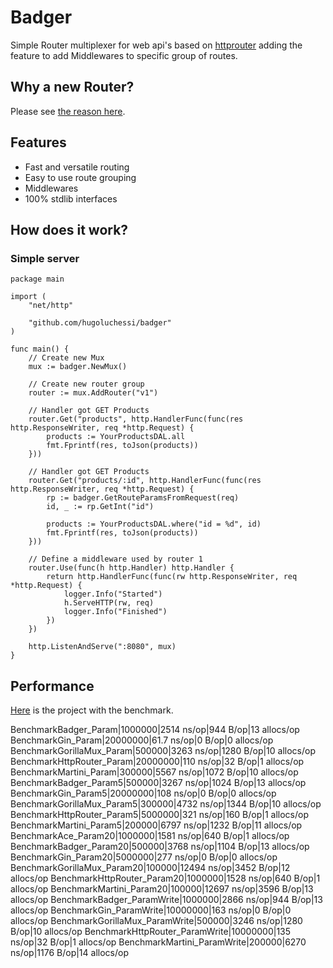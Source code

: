 # Badger
Simple Router multiplexer for web api's based on [httprouter](https://github.com/julienschmidt/httprouter) adding the feature to add Middlewares to specific group of routes.

## Why a new Router?
Please see [the reason here](https://gist.github.com/hugoluchessi/db89f6f0fae0aced6251153bb97ee485).

## Features
* Fast and versatile routing
* Easy to use route grouping
* Middlewares
* 100% stdlib interfaces

## How does it work?
### Simple server

``` golang
package main

import (
	"net/http"

	"github.com/hugoluchessi/badger"
)

func main() {
	// Create new Mux
	mux := badger.NewMux()

	// Create new router group
	router := mux.AddRouter("v1")

	// Handler got GET Products
	router.Get("products", http.HandlerFunc(func(res http.ResponseWriter, req *http.Request) {
		products := YourProductsDAL.all
		fmt.Fprintf(res, toJson(products))
	}))

	// Handler got GET Products
	router.Get("products/:id", http.HandlerFunc(func(res http.ResponseWriter, req *http.Request) {
		rp := badger.GetRouteParamsFromRequest(req)
		id, _ := rp.GetInt("id")

		products := YourProductsDAL.where("id = %d", id)
		fmt.Fprintf(res, toJson(products))
	}))

	// Define a middleware used by router 1
	router.Use(func(h http.Handler) http.Handler {
		return http.HandlerFunc(func(rw http.ResponseWriter, req *http.Request) {
			logger.Info("Started")
			h.ServeHTTP(rw, req)
			logger.Info("Finished")
		})
	})

	http.ListenAndServe(":8080", mux)
}

```

## Performance
[Here](https://github.com/hugoluchessi/go-http-routing-benchmark) is the project with the benchmark.

BenchmarkBadger_Param|1000000|2514 ns/op|944 B/op|13 allocs/op
BenchmarkGin_Param|20000000|61.7 ns/op|0 B/op|0 allocs/op
BenchmarkGorillaMux_Param|500000|3263 ns/op|1280 B/op|10 allocs/op
BenchmarkHttpRouter_Param|20000000|110 ns/op|32 B/op|1 allocs/op
BenchmarkMartini_Param|300000|5567 ns/op|1072 B/op|10 allocs/op
BenchmarkBadger_Param5|500000|3267 ns/op|1024 B/op|13 allocs/op
BenchmarkGin_Param5|20000000|108 ns/op|0 B/op|0 allocs/op
BenchmarkGorillaMux_Param5|300000|4732 ns/op|1344 B/op|10 allocs/op
BenchmarkHttpRouter_Param5|5000000|321 ns/op|160 B/op|1 allocs/op
BenchmarkMartini_Param5|200000|6797 ns/op|1232 B/op|11 allocs/op
BenchmarkAce_Param20|1000000|1581 ns/op|640 B/op|1 allocs/op
BenchmarkBadger_Param20|500000|3768 ns/op|1104 B/op|13 allocs/op
BenchmarkGin_Param20|5000000|277 ns/op|0 B/op|0 allocs/op
BenchmarkGorillaMux_Param20|100000|12494 ns/op|3452 B/op|12 allocs/op
BenchmarkHttpRouter_Param20|1000000|1528 ns/op|640 B/op|1 allocs/op
BenchmarkMartini_Param20|100000|12697 ns/op|3596 B/op|13 allocs/op
BenchmarkBadger_ParamWrite|1000000|2866 ns/op|944 B/op|13 allocs/op
BenchmarkGin_ParamWrite|10000000|163 ns/op|0 B/op|0 allocs/op
BenchmarkGorillaMux_ParamWrite|500000|3246 ns/op|1280 B/op|10 allocs/op
BenchmarkHttpRouter_ParamWrite|10000000|135 ns/op|32 B/op|1 allocs/op
BenchmarkMartini_ParamWrite|200000|6270 ns/op|1176 B/op|14 allocs/op